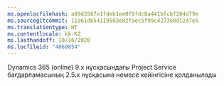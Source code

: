 ```yaml
---
ms.openlocfilehash: a89d3567e1fdeb1ee0f8fdc8a441bfcbf204d79e
ms.sourcegitcommit: 11a61db54119503e82faec5f99c4273e8d1247e5
ms.translationtype: HT
ms.contentlocale: kk-KZ
ms.lasthandoff: 10/16/2020
ms.locfileid: "4069854"
---
```

Dynamics 365 (online) 9.x нұсқасындағы Project Service бағдарламасының 2.5.x нұсқасына немесе кейінгісіне қолданылады
